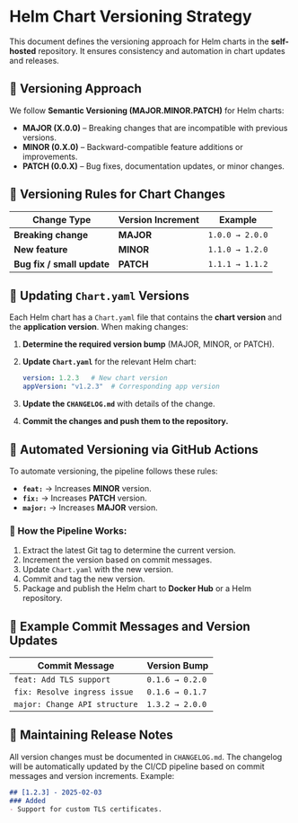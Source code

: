 # Helm Chart Versioning Strategy

This document defines the versioning approach for Helm charts in the **self-hosted** repository. It ensures consistency and automation in chart updates and releases.

## 📌 Versioning Approach

We follow **Semantic Versioning (MAJOR.MINOR.PATCH)** for Helm charts:

- **MAJOR (X.0.0)** – Breaking changes that are incompatible with previous versions.
- **MINOR (0.X.0)** – Backward-compatible feature additions or improvements.
- **PATCH (0.0.X)** – Bug fixes, documentation updates, or minor changes.

## 📌 Versioning Rules for Chart Changes

| Change Type            | Version Increment|     Example     |
|------------------------|------------------|-----------------|
| **Breaking change**    | **MAJOR**        | `1.0.0 → 2.0.0` |
| **New feature**        | **MINOR**        | `1.1.0 → 1.2.0` |
| **Bug fix / small update** | **PATCH**    | `1.1.1 → 1.1.2` |

## 📌 Updating `Chart.yaml` Versions

Each Helm chart has a `Chart.yaml` file that contains the **chart version** and the **application version**. When making changes:

1. **Determine the required version bump** (MAJOR, MINOR, or PATCH).
2. **Update `Chart.yaml`** for the relevant Helm chart:

   ```yaml
   version: 1.2.3   # New chart version
   appVersion: "v1.2.3"  # Corresponding app version
   ```

3. **Update the `CHANGELOG.md`** with details of the change.
4. **Commit the changes and push them to the repository.**

## 📌 Automated Versioning via GitHub Actions

To automate versioning, the pipeline follows these rules:

- **`feat:`** → Increases **MINOR** version.
- **`fix:`** → Increases **PATCH** version.
- **`major:`** → Increases **MAJOR** version.

### 🔹 How the Pipeline Works:
1. Extract the latest Git tag to determine the current version.
2. Increment the version based on commit messages.
3. Update `Chart.yaml` with the new version.
4. Commit and tag the new version.
5. Package and publish the Helm chart to **Docker Hub** or a Helm repository.

## 📌 Example Commit Messages and Version Updates

| Commit Message                           |   Version Bump  |
|------------------------------------------|-----------------|
| `feat: Add TLS support`                  | `0.1.6 → 0.2.0` |
| `fix: Resolve ingress issue`             | `0.1.6 → 0.1.7` |
| `major: Change API structure`            | `1.3.2 → 2.0.0` |

## 📌 Maintaining Release Notes

All version changes must be documented in `CHANGELOG.md`. The changelog will be automatically updated by the CI/CD pipeline based on commit messages and version increments. Example:

```markdown
## [1.2.3] - 2025-02-03
### Added
- Support for custom TLS certificates.
```

